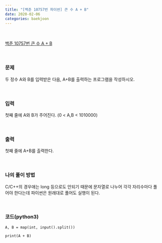 ```yaml
---
title: "[백준 10757번 파이썬] 큰 수 A + B"
date: 2020-02-06
categories: baekjoon
---
```


<br><br>
[백준 10757번 큰 수 A + B](https://www.acmicpc.net/problem/10757)
<br><br><br>

### 문제<br>
두 정수 A와 B를 입력받은 다음, A+B를 출력하는 프로그램을 작성하시오.
<br><br><br>


### 입력<br>
첫째 줄에 A와 B가 주어진다. (0 < A,B < 1010000)
<br><br><br>


### 출력<br>
첫째 줄에 A+B를 출력한다.
<br><br><br>


### 나의 풀이 방법<br>
C/C++의 경우애는 long 등으로도 안되기 때문에 문자열로 나누어 각각 자리수마다 풀어야 한다는데 파이썬은 원래대로 풀어도 실행이 된다.
<br><br><br>


### 코드(python3)
```
A, B = map(int, input().split())

print(A + B)
```
